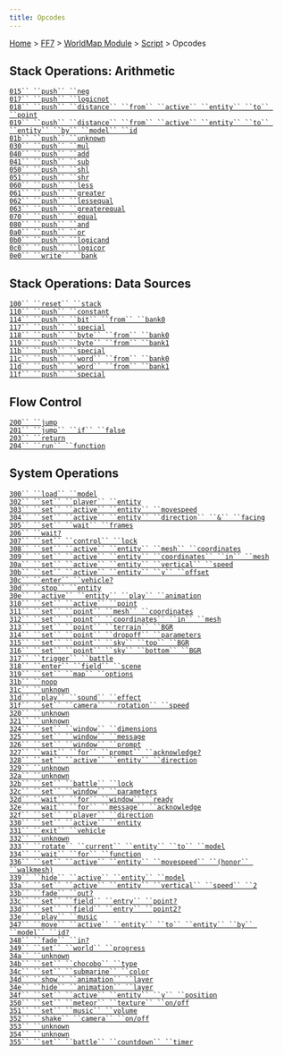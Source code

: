 ```yaml
---
title: Opcodes
---
```


[Home](/ff7-flat-wiki/Main%20Page.md) > [FF7](/ff7-flat-wiki/FF7.md) > [WorldMap Module](/ff7-flat-wiki/FF7/WorldMap%20Module.md) > [Script](/ff7-flat-wiki/FF7/WorldMap%20Module/Script.md) > Opcodes

## Stack Operations: Arithmetic

[`015`` ``push`` ``neg`][]  
[`017`` ``push`` ``logicnot`][]  
[`018`` ``push`` ``distance`` ``from`` ``active`` ``entity`` ``to`` ``point`][]  
[`019`` ``push`` ``distance`` ``from`` ``active`` ``entity`` ``to`` ``entity`` ``by`` ``model`` ``id`][]  
[`01b`` ``push`` ``unknown`][]  
[`030`` ``push`` ``mul`][]  
[`040`` ``push`` ``add`][]  
[`041`` ``push`` ``sub`][]  
[`050`` ``push`` ``shl`][]  
[`051`` ``push`` ``shr`][]  
[`060`` ``push`` ``less`][]  
[`061`` ``push`` ``greater`][]  
[`062`` ``push`` ``lessequal`][]  
[`063`` ``push`` ``greaterequal`][]  
[`070`` ``push`` ``equal`][]  
[`080`` ``push`` ``and`][]  
[`0a0`` ``push`` ``or`][]  
[`0b0`` ``push`` ``logicand`][]  
[`0c0`` ``push`` ``logicor`][]  
[`0e0`` ``write`` ``bank`][]

## Stack Operations: Data Sources

[`100`` ``reset`` ``stack`][]  
[`110`` ``push`` ``constant`][]  
[`114`` ``push`` ``bit`` ``from`` ``bank0`][]  
[`117`` ``push`` ``special`][]  
[`118`` ``push`` ``byte`` ``from`` ``bank0`][]  
[`119`` ``push`` ``byte`` ``from`` ``bank1`][]  
[`11b`` ``push`` ``special`][`117`` ``push`` ``special`]  
[`11c`` ``push`` ``word`` ``from`` ``bank0`][]  
[`11d`` ``push`` ``word`` ``from`` ``bank1`][]  
[`11f`` ``push`` ``special`][`117`` ``push`` ``special`]

## Flow Control

[`200`` ``jump`][]  
[`201`` ``jump`` ``if`` ``false`][]  
[`203`` ``return`][]  
[`204`` ``run`` ``function`][]

## System Operations

[`300`` ``load`` ``model`][]  
[`302`` ``set`` ``player`` ``entity`][]  
[`303`` ``set`` ``active`` ``entity`` ``movespeed`][]  
[`304`` ``set`` ``active`` ``entity`` ``direction`` ``&`` ``facing`][]  
[`305`` ``set`` ``wait`` ``frames`][]  
[`306`` ``wait?`][]  
[`307`` ``set`` ``control`` ``lock`][]  
[`308`` ``set`` ``active`` ``entity`` ``mesh`` ``coordinates`][]  
[`309`` ``set`` ``active`` ``entity`` ``coordinates`` ``in`` ``mesh`][]  
[`30a`` ``set`` ``active`` ``entity`` ``vertical`` ``speed`][]  
[`30b`` ``set`` ``active`` ``entity`` ``y`` ``offset`][]  
[`30c`` ``enter`` ``vehicle?`][]  
[`30d`` ``stop`` ``entity`][]  
[`30e`` ``active`` ``entity`` ``play`` ``animation`][]  
[`310`` ``set`` ``active`` ``point`][]  
[`311`` ``set`` ``point`` ``mesh`` ``coordinates`][]  
[`312`` ``set`` ``point`` ``coordinates`` ``in`` ``mesh`][]  
[`313`` ``set`` ``point`` ``terrain`` ``BGR`][]  
[`314`` ``set`` ``point`` ``dropoff`` ``parameters`][]  
[`315`` ``set`` ``point`` ``sky`` ``top`` ``BGR`][]  
[`316`` ``set`` ``point`` ``sky`` ``bottom`` ``BGR`][]  
[`317`` ``trigger`` ``battle`][]  
[`318`` ``enter`` ``field`` ``scene`][]  
[`319`` ``set`` ``map`` ``options`][]  
[`31b`` ``noop`][]  
[`31c`` ``unknown`][]  
[`31d`` ``play`` ``sound`` ``effect`][]  
[`31f`` ``set`` ``camera`` ``rotation`` ``speed`][]  
[`320`` ``unknown`][]  
[`321`` ``unknown`][]  
[`324`` ``set`` ``window`` ``dimensions`][]  
[`325`` ``set`` ``window`` ``message`][]  
[`326`` ``set`` ``window`` ``prompt`][]  
[`327`` ``wait`` ``for`` ``prompt`` ``acknowledge?`][]  
[`328`` ``set`` ``active`` ``entity`` ``direction`][]  
[`329`` ``unknown`][]  
[`32a`` ``unknown`][]  
[`32b`` ``set`` ``battle`` ``lock`][]  
[`32c`` ``set`` ``window`` ``parameters`][]  
[`32d`` ``wait`` ``for`` ``window`` ``ready`][]  
[`32e`` ``wait`` ``for`` ``message`` ``acknowledge`][]  
[`32f`` ``set`` ``player`` ``direction`][]  
[`330`` ``set`` ``active`` ``entity`][]  
[`331`` ``exit`` ``vehicle`][]  
[`332`` ``unknown`][]  
[`333`` ``rotate`` ``current`` ``entity`` ``to`` ``model`][]  
[`334`` ``wait`` ``for`` ``function`][]  
[`336`` ``set`` ``active`` ``entity`` ``movespeed`` ``(honor`` ``walkmesh)`][]  
[`339`` ``hide`` ``active`` ``entity`` ``model`][]  
[`33a`` ``set`` ``active`` ``entity`` ``vertical`` ``speed`` ``2`][]  
[`33b`` ``fade`` ``out?`][]  
[`33c`` ``set`` ``field`` ``entry`` ``point?`][]  
[`33d`` ``set`` ``field`` ``entry`` ``point2?`][]  
[`33e`` ``play`` ``music`][]  
[`347`` ``move`` ``active`` ``entity`` ``to`` ``entity`` ``by`` ``model`` ``id?`][]  
[`348`` ``fade`` ``in?`][]  
[`349`` ``set`` ``world`` ``progress`][]  
[`34a`` ``unknown`][]  
[`34b`` ``set`` ``chocobo`` ``type`][]  
[`34c`` ``set`` ``submarine`` ``color`][]  
[`34d`` ``show`` ``animation`` ``layer`][]  
[`34e`` ``hide`` ``animation`` ``layer`][]  
[`34f`` ``set`` ``active`` ``entity`` ``y`` ``position`][]  
[`350`` ``set`` ``meteor`` ``texture`` ``on/off`][]  
[`351`` ``set`` ``music`` ``volume`][]  
[`352`` ``shake`` ``camera`` ``on/off`][]  
[`353`` ``unknown`][]  
[`354`` ``unknown`][]  
[`355`` ``set`` ``battle`` ``countdown`` ``timer`][]

  [`015`` ``push`` ``neg`]: /ff7-flat-wiki/FF7/WorldMap%20Module/Script/Opcodes/015.md
    "wikilink"
  [`017`` ``push`` ``logicnot`]: /ff7-flat-wiki/FF7/WorldMap%20Module/Script/Opcodes/017.md
    "wikilink"
  [`018`` ``push`` ``distance`` ``from`` ``active`` ``entity`` ``to`` ``point`]:
    FF7/WorldMap_Module/Script/Opcodes/018 "wikilink"
  [`019`` ``push`` ``distance`` ``from`` ``active`` ``entity`` ``to`` ``entity`` ``by`` ``model`` ``id`]:
    FF7/WorldMap_Module/Script/Opcodes/019 "wikilink"
  [`01b`` ``push`` ``unknown`]: /ff7-flat-wiki/FF7/WorldMap%20Module/Script/Opcodes/01b.md
    "wikilink"
  [`030`` ``push`` ``mul`]: /ff7-flat-wiki/FF7/WorldMap%20Module/Script/Opcodes/030.md
    "wikilink"
  [`040`` ``push`` ``add`]: /ff7-flat-wiki/FF7/WorldMap%20Module/Script/Opcodes/040.md
    "wikilink"
  [`041`` ``push`` ``sub`]: /ff7-flat-wiki/FF7/WorldMap%20Module/Script/Opcodes/041.md
    "wikilink"
  [`050`` ``push`` ``shl`]: /ff7-flat-wiki/FF7/WorldMap%20Module/Script/Opcodes/050.md
    "wikilink"
  [`051`` ``push`` ``shr`]: /ff7-flat-wiki/FF7/WorldMap%20Module/Script/Opcodes/051.md
    "wikilink"
  [`060`` ``push`` ``less`]: /ff7-flat-wiki/FF7/WorldMap%20Module/Script/Opcodes/060.md
    "wikilink"
  [`061`` ``push`` ``greater`]: /ff7-flat-wiki/FF7/WorldMap%20Module/Script/Opcodes/061.md
    "wikilink"
  [`062`` ``push`` ``lessequal`]: /ff7-flat-wiki/FF7/WorldMap%20Module/Script/Opcodes/062.md
    "wikilink"
  [`063`` ``push`` ``greaterequal`]: /ff7-flat-wiki/FF7/WorldMap%20Module/Script/Opcodes/063.md
    "wikilink"
  [`070`` ``push`` ``equal`]: /ff7-flat-wiki/FF7/WorldMap%20Module/Script/Opcodes/070.md
    "wikilink"
  [`080`` ``push`` ``and`]: /ff7-flat-wiki/FF7/WorldMap%20Module/Script/Opcodes/080.md
    "wikilink"
  [`0a0`` ``push`` ``or`]: /ff7-flat-wiki/FF7/WorldMap%20Module/Script/Opcodes/0a0.md
    "wikilink"
  [`0b0`` ``push`` ``logicand`]: /ff7-flat-wiki/FF7/WorldMap%20Module/Script/Opcodes/0b0.md
    "wikilink"
  [`0c0`` ``push`` ``logicor`]: /ff7-flat-wiki/FF7/WorldMap%20Module/Script/Opcodes/0c0.md
    "wikilink"
  [`0e0`` ``write`` ``bank`]: /ff7-flat-wiki/FF7/WorldMap%20Module/Script/Opcodes/0e0.md
    "wikilink"
  [`100`` ``reset`` ``stack`]: /ff7-flat-wiki/FF7/WorldMap%20Module/Script/Opcodes/100.md
    "wikilink"
  [`110`` ``push`` ``constant`]: /ff7-flat-wiki/FF7/WorldMap%20Module/Script/Opcodes/110.md
    "wikilink"
  [`114`` ``push`` ``bit`` ``from`` ``bank0`]: /ff7-flat-wiki/FF7/WorldMap%20Module/Script/Opcodes/114.md
    "wikilink"
  [`117`` ``push`` ``special`]: /ff7-flat-wiki/FF7/WorldMap%20Module/Script/Opcodes/117.md
    "wikilink"
  [`118`` ``push`` ``byte`` ``from`` ``bank0`]: /ff7-flat-wiki/FF7/WorldMap%20Module/Script/Opcodes/118.md
    "wikilink"
  [`119`` ``push`` ``byte`` ``from`` ``bank1`]: /ff7-flat-wiki/FF7/WorldMap%20Module/Script/Opcodes/119.md
    "wikilink"
  [`11c`` ``push`` ``word`` ``from`` ``bank0`]: /ff7-flat-wiki/FF7/WorldMap%20Module/Script/Opcodes/11c.md
    "wikilink"
  [`11d`` ``push`` ``word`` ``from`` ``bank1`]: /ff7-flat-wiki/FF7/WorldMap%20Module/Script/Opcodes/11d.md
    "wikilink"
  [`200`` ``jump`]: /ff7-flat-wiki/FF7/WorldMap%20Module/Script/Opcodes/200.md "wikilink"
  [`201`` ``jump`` ``if`` ``false`]: /ff7-flat-wiki/FF7/WorldMap%20Module/Script/Opcodes/201.md
    "wikilink"
  [`203`` ``return`]: /ff7-flat-wiki/FF7/WorldMap%20Module/Script/Opcodes/203.md "wikilink"
  [`204`` ``run`` ``function`]: /ff7-flat-wiki/FF7/WorldMap%20Module/Script/Opcodes/204.md
    "wikilink"
  [`300`` ``load`` ``model`]: /ff7-flat-wiki/FF7/WorldMap%20Module/Script/Opcodes/300.md
    "wikilink"
  [`302`` ``set`` ``player`` ``entity`]: /ff7-flat-wiki/FF7/WorldMap%20Module/Script/Opcodes/302.md
    "wikilink"
  [`303`` ``set`` ``active`` ``entity`` ``movespeed`]: /ff7-flat-wiki/FF7/WorldMap%20Module/Script/Opcodes/303.md
    "wikilink"
  [`304`` ``set`` ``active`` ``entity`` ``direction`` ``&`` ``facing`]: /ff7-flat-wiki/FF7/WorldMap%20Module/Script/Opcodes/304.md
    "wikilink"
  [`305`` ``set`` ``wait`` ``frames`]: /ff7-flat-wiki/FF7/WorldMap%20Module/Script/Opcodes/305.md
    "wikilink"
  [`306`` ``wait?`]: /ff7-flat-wiki/FF7/WorldMap%20Module/Script/Opcodes/306.md "wikilink"
  [`307`` ``set`` ``control`` ``lock`]: /ff7-flat-wiki/FF7/WorldMap%20Module/Script/Opcodes/307.md
    "wikilink"
  [`308`` ``set`` ``active`` ``entity`` ``mesh`` ``coordinates`]: /ff7-flat-wiki/FF7/WorldMap%20Module/Script/Opcodes/308.md
    "wikilink"
  [`309`` ``set`` ``active`` ``entity`` ``coordinates`` ``in`` ``mesh`]:
    FF7/WorldMap_Module/Script/Opcodes/309 "wikilink"
  [`30a`` ``set`` ``active`` ``entity`` ``vertical`` ``speed`]: /ff7-flat-wiki/FF7/WorldMap%20Module/Script/Opcodes/30a.md
    "wikilink"
  [`30b`` ``set`` ``active`` ``entity`` ``y`` ``offset`]: /ff7-flat-wiki/FF7/WorldMap%20Module/Script/Opcodes/30b.md
    "wikilink"
  [`30c`` ``enter`` ``vehicle?`]: /ff7-flat-wiki/FF7/WorldMap%20Module/Script/Opcodes/30c.md
    "wikilink"
  [`30d`` ``stop`` ``entity`]: /ff7-flat-wiki/FF7/WorldMap%20Module/Script/Opcodes/30d.md
    "wikilink"
  [`30e`` ``active`` ``entity`` ``play`` ``animation`]: /ff7-flat-wiki/FF7/WorldMap%20Module/Script/Opcodes/30e.md
    "wikilink"
  [`310`` ``set`` ``active`` ``point`]: /ff7-flat-wiki/FF7/WorldMap%20Module/Script/Opcodes/310.md
    "wikilink"
  [`311`` ``set`` ``point`` ``mesh`` ``coordinates`]: /ff7-flat-wiki/FF7/WorldMap%20Module/Script/Opcodes/311.md
    "wikilink"
  [`312`` ``set`` ``point`` ``coordinates`` ``in`` ``mesh`]: /ff7-flat-wiki/FF7/WorldMap%20Module/Script/Opcodes/312.md
    "wikilink"
  [`313`` ``set`` ``point`` ``terrain`` ``BGR`]: /ff7-flat-wiki/FF7/WorldMap%20Module/Script/Opcodes/313.md
    "wikilink"
  [`314`` ``set`` ``point`` ``dropoff`` ``parameters`]: /ff7-flat-wiki/FF7/WorldMap%20Module/Script/Opcodes/314.md
    "wikilink"
  [`315`` ``set`` ``point`` ``sky`` ``top`` ``BGR`]: /ff7-flat-wiki/FF7/WorldMap%20Module/Script/Opcodes/315.md
    "wikilink"
  [`316`` ``set`` ``point`` ``sky`` ``bottom`` ``BGR`]: /ff7-flat-wiki/FF7/WorldMap%20Module/Script/Opcodes/316.md
    "wikilink"
  [`317`` ``trigger`` ``battle`]: /ff7-flat-wiki/FF7/WorldMap%20Module/Script/Opcodes/317.md
    "wikilink"
  [`318`` ``enter`` ``field`` ``scene`]: /ff7-flat-wiki/FF7/WorldMap%20Module/Script/Opcodes/318.md
    "wikilink"
  [`319`` ``set`` ``map`` ``options`]: /ff7-flat-wiki/FF7/WorldMap%20Module/Script/Opcodes/319.md
    "wikilink"
  [`31b`` ``noop`]: /ff7-flat-wiki/FF7/WorldMap%20Module/Script/Opcodes/31b.md "wikilink"
  [`31c`` ``unknown`]: /ff7-flat-wiki/FF7/WorldMap%20Module/Script/Opcodes/31c.md "wikilink"
  [`31d`` ``play`` ``sound`` ``effect`]: /ff7-flat-wiki/FF7/WorldMap%20Module/Script/Opcodes/31d.md
    "wikilink"
  [`31f`` ``set`` ``camera`` ``rotation`` ``speed`]: /ff7-flat-wiki/FF7/WorldMap%20Module/Script/Opcodes/31f.md
    "wikilink"
  [`320`` ``unknown`]: /ff7-flat-wiki/FF7/WorldMap%20Module/Script/Opcodes/320.md "wikilink"
  [`321`` ``unknown`]: /ff7-flat-wiki/FF7/WorldMap%20Module/Script/Opcodes/321.md "wikilink"
  [`324`` ``set`` ``window`` ``dimensions`]: /ff7-flat-wiki/FF7/WorldMap%20Module/Script/Opcodes/324.md
    "wikilink"
  [`325`` ``set`` ``window`` ``message`]: /ff7-flat-wiki/FF7/WorldMap%20Module/Script/Opcodes/325.md
    "wikilink"
  [`326`` ``set`` ``window`` ``prompt`]: /ff7-flat-wiki/FF7/WorldMap%20Module/Script/Opcodes/326.md
    "wikilink"
  [`327`` ``wait`` ``for`` ``prompt`` ``acknowledge?`]: /ff7-flat-wiki/FF7/WorldMap%20Module/Script/Opcodes/327.md
    "wikilink"
  [`328`` ``set`` ``active`` ``entity`` ``direction`]: /ff7-flat-wiki/FF7/WorldMap%20Module/Script/Opcodes/328.md
    "wikilink"
  [`329`` ``unknown`]: /ff7-flat-wiki/FF7/WorldMap%20Module/Script/Opcodes/329.md "wikilink"
  [`32a`` ``unknown`]: /ff7-flat-wiki/FF7/WorldMap%20Module/Script/Opcodes/32a.md "wikilink"
  [`32b`` ``set`` ``battle`` ``lock`]: /ff7-flat-wiki/FF7/WorldMap%20Module/Script/Opcodes/32b.md
    "wikilink"
  [`32c`` ``set`` ``window`` ``parameters`]: /ff7-flat-wiki/FF7/WorldMap%20Module/Script/Opcodes/32c.md
    "wikilink"
  [`32d`` ``wait`` ``for`` ``window`` ``ready`]: /ff7-flat-wiki/FF7/WorldMap%20Module/Script/Opcodes/32d.md
    "wikilink"
  [`32e`` ``wait`` ``for`` ``message`` ``acknowledge`]: /ff7-flat-wiki/FF7/WorldMap%20Module/Script/Opcodes/32e.md
    "wikilink"
  [`32f`` ``set`` ``player`` ``direction`]: /ff7-flat-wiki/FF7/WorldMap%20Module/Script/Opcodes/32f.md
    "wikilink"
  [`330`` ``set`` ``active`` ``entity`]: /ff7-flat-wiki/FF7/WorldMap%20Module/Script/Opcodes/330.md
    "wikilink"
  [`331`` ``exit`` ``vehicle`]: /ff7-flat-wiki/FF7/WorldMap%20Module/Script/Opcodes/331.md
    "wikilink"
  [`332`` ``unknown`]: /ff7-flat-wiki/FF7/WorldMap%20Module/Script/Opcodes/332.md "wikilink"
  [`333`` ``rotate`` ``current`` ``entity`` ``to`` ``model`]: /ff7-flat-wiki/FF7/WorldMap%20Module/Script/Opcodes/333.md
    "wikilink"
  [`334`` ``wait`` ``for`` ``function`]: /ff7-flat-wiki/FF7/WorldMap%20Module/Script/Opcodes/334.md
    "wikilink"
  [`336`` ``set`` ``active`` ``entity`` ``movespeed`` ``(honor`` ``walkmesh)`]:
    FF7/WorldMap_Module/Script/Opcodes/336 "wikilink"
  [`339`` ``hide`` ``active`` ``entity`` ``model`]: /ff7-flat-wiki/FF7/WorldMap%20Module/Script/Opcodes/339.md
    "wikilink"
  [`33a`` ``set`` ``active`` ``entity`` ``vertical`` ``speed`` ``2`]: /ff7-flat-wiki/FF7/WorldMap%20Module/Script/Opcodes/33a.md
    "wikilink"
  [`33b`` ``fade`` ``out?`]: /ff7-flat-wiki/FF7/WorldMap%20Module/Script/Opcodes/33b.md
    "wikilink"
  [`33c`` ``set`` ``field`` ``entry`` ``point?`]: /ff7-flat-wiki/FF7/WorldMap%20Module/Script/Opcodes/33c.md
    "wikilink"
  [`33d`` ``set`` ``field`` ``entry`` ``point2?`]: /ff7-flat-wiki/FF7/WorldMap%20Module/Script/Opcodes/33d.md
    "wikilink"
  [`33e`` ``play`` ``music`]: /ff7-flat-wiki/FF7/WorldMap%20Module/Script/Opcodes/33e.md
    "wikilink"
  [`347`` ``move`` ``active`` ``entity`` ``to`` ``entity`` ``by`` ``model`` ``id?`]:
    FF7/WorldMap_Module/Script/Opcodes/347 "wikilink"
  [`348`` ``fade`` ``in?`]: /ff7-flat-wiki/FF7/WorldMap%20Module/Script/Opcodes/348.md
    "wikilink"
  [`349`` ``set`` ``world`` ``progress`]: /ff7-flat-wiki/FF7/WorldMap%20Module/Script/Opcodes/349.md
    "wikilink"
  [`34a`` ``unknown`]: /ff7-flat-wiki/FF7/WorldMap%20Module/Script/Opcodes/34a.md "wikilink"
  [`34b`` ``set`` ``chocobo`` ``type`]: /ff7-flat-wiki/FF7/WorldMap%20Module/Script/Opcodes/34b.md
    "wikilink"
  [`34c`` ``set`` ``submarine`` ``color`]: /ff7-flat-wiki/FF7/WorldMap%20Module/Script/Opcodes/34c.md
    "wikilink"
  [`34d`` ``show`` ``animation`` ``layer`]: /ff7-flat-wiki/FF7/WorldMap%20Module/Script/Opcodes/34d.md
    "wikilink"
  [`34e`` ``hide`` ``animation`` ``layer`]: /ff7-flat-wiki/FF7/WorldMap%20Module/Script/Opcodes/34e.md
    "wikilink"
  [`34f`` ``set`` ``active`` ``entity`` ``y`` ``position`]: /ff7-flat-wiki/FF7/WorldMap%20Module/Script/Opcodes/34f.md
    "wikilink"
  [`350`` ``set`` ``meteor`` ``texture`` ``on/off`]: /ff7-flat-wiki/FF7/WorldMap%20Module/Script/Opcodes/350.md
    "wikilink"
  [`351`` ``set`` ``music`` ``volume`]: /ff7-flat-wiki/FF7/WorldMap%20Module/Script/Opcodes/351.md
    "wikilink"
  [`352`` ``shake`` ``camera`` ``on/off`]: /ff7-flat-wiki/FF7/WorldMap%20Module/Script/Opcodes/352.md
    "wikilink"
  [`353`` ``unknown`]: /ff7-flat-wiki/FF7/WorldMap%20Module/Script/Opcodes/353.md "wikilink"
  [`354`` ``unknown`]: /ff7-flat-wiki/FF7/WorldMap%20Module/Script/Opcodes/354.md "wikilink"
  [`355`` ``set`` ``battle`` ``countdown`` ``timer`]: /ff7-flat-wiki/FF7/WorldMap%20Module/Script/Opcodes/355.md
    "wikilink"

